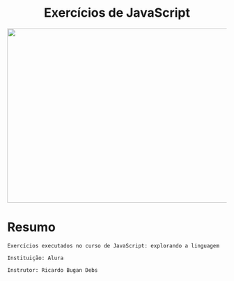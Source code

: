 <h1 align="center" font-size="bold" color-font="red"> Exercícios de JavaScript</h1>

<p align="center">
  <img width="600" height="400" src="img/conversor.gif">
</p>

# Resumo

<p>
  
  ``Exercícios executados no curso de JavaScript: explorando a linguagem``

  ``Instituição: Alura``
  
  ``Instrutor: Ricardo Bugan Debs``

</p>